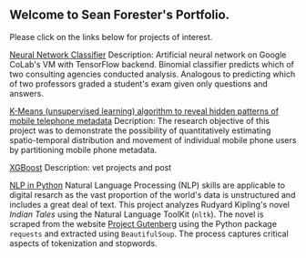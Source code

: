 ## Welcome to Sean Forester's Portfolio.  
 Please click on the links below for projects of interest.

[Neural Network Classifier](https://github.com/lonesome-data/Colab_ANN_Classifier)
Description: Artificial neural network on Google CoLab's VM with TensorFlow backend. Binomial classifier predicts which of two consulting agencies conducted analysis. Analogous to predicting which of two professors graded a student's exam given only questions and answers.

[K-Means (unsupervised learning) algorithm to reveal hidden patterns of mobile telephone metadata](https://github.com/lonesome-data/OS4601_Advanced_Data_Analysis)
Decription: The research objective of this project was to demonstrate the possibility of quantitatively estimating spatio-temporal distribution and movement of individual mobile phone users by partitioning mobile phone metadata.  

[XGBoost](https://github.com/lonesome-data/XGBoost) 
Description: vet projects and post

[NLP in Python](https://github.com/lonesome-data/CY3650-Project)
Natural Language Processing (NLP) skills are applicable to digital resarch as the vast proportion of the world's data is unstructured and includes a great deal of text.  This project analyzes Rudyard Kipling's novel *Indian Tales* using the Natural Language ToolKit (`nltk`). The novel is scraped from the website [Project Gutenberg](https://www.gutenberg.org/) using the Python package `requests` and extracted using `BeautifulSoup`. The process captures critical aspects of tokenization and stopwords. 
